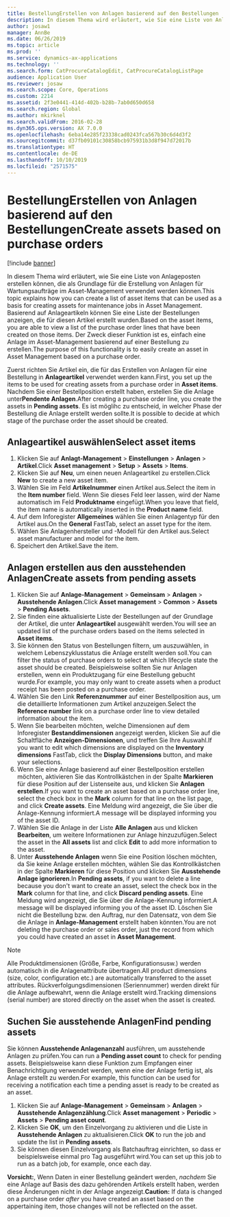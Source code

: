 ```yaml
---
title: BestellungErstellen von Anlagen basierend auf den Bestellungen
description: In diesem Thema wird erläutert, wie Sie eine Liste von Anlageposten erstellen können, die als Grundlage für die Erstellung von Anlagen für Wartungsaufträge im Asset-Management verwendet werden können.
author: josaw1
manager: AnnBe
ms.date: 06/26/2019
ms.topic: article
ms.prod: ''
ms.service: dynamics-ax-applications
ms.technology: ''
ms.search.form: CatProcureCatalogEdit, CatProcureCatalogListPage
audience: Application User
ms.reviewer: josaw
ms.search.scope: Core, Operations
ms.custom: 2214
ms.assetid: 2f3e0441-414d-402b-b28b-7ab0d650d658
ms.search.region: Global
ms.author: mkirknel
ms.search.validFrom: 2016-02-28
ms.dyn365.ops.version: AX 7.0.0
ms.openlocfilehash: 6eba14e285f23338cad0243fca567b30c6d4d3f2
ms.sourcegitcommit: d37fb09101c30858bcb975931b3d8f947d72017b
ms.translationtype: HT
ms.contentlocale: de-DE
ms.lasthandoff: 10/10/2019
ms.locfileid: "2571575"
---
```

# <a name="create-assets-based-on-purchase-orders"></a><span data-ttu-id="f16d2-103">BestellungErstellen von Anlagen basierend auf den Bestellungen</span><span class="sxs-lookup"><span data-stu-id="f16d2-103">Create assets based on purchase orders</span></span>

[!include [banner](../../includes/banner.md)]

 

<span data-ttu-id="f16d2-104">In diesem Thema wird erläutert, wie Sie eine Liste von Anlageposten erstellen können, die als Grundlage für die Erstellung von Anlagen für Wartungsaufträge im Asset-Management verwendet werden können.</span><span class="sxs-lookup"><span data-stu-id="f16d2-104">This topic explains how you can create a list of asset items that can be used as a basis for creating assets for maintenance jobs in Asset Management.</span></span> <span data-ttu-id="f16d2-105">Basierend auf Anlageartikeln können Sie eine Liste der Bestellungen anzeigen, die für diesen Artikel erstellt wurden.</span><span class="sxs-lookup"><span data-stu-id="f16d2-105">Based on the asset items, you are able to view a list of the purchase order lines that have been created on those items.</span></span> <span data-ttu-id="f16d2-106">Der Zweck dieser Funktion ist es, einfach eine Anlage im Asset-Management basierend auf einer Bestellung zu erstellen.</span><span class="sxs-lookup"><span data-stu-id="f16d2-106">The purpose of this functionality is to easily create an asset in Asset Management based on a purchase order.</span></span>

<span data-ttu-id="f16d2-107">Zuerst richten Sie Artikel ein, die für das Erstellen von Anlagen für eine Bestellung in **Anlageartikel** verwendet werden kann.</span><span class="sxs-lookup"><span data-stu-id="f16d2-107">First, you set up the items to be used for creating assets from a purchase order in **Asset items**.</span></span> <span data-ttu-id="f16d2-108">Nachdem Sie einer Bestellposition erstellt haben, erstellen Sie die Anlage unter**Pendente Anlagen**.</span><span class="sxs-lookup"><span data-stu-id="f16d2-108">After creating a purchase order line, you create the assets in **Pending assets**.</span></span> <span data-ttu-id="f16d2-109">Es ist möglihc zu entscheid, in welcher Phase der Bestellung die Anlage erstellt werden sollte.</span><span class="sxs-lookup"><span data-stu-id="f16d2-109">It is possible to decide at which stage of the purchase order the asset should be created.</span></span>


## <a name="select-asset-items"></a><span data-ttu-id="f16d2-110">Anlageartikel auswählen</span><span class="sxs-lookup"><span data-stu-id="f16d2-110">Select asset items</span></span>

1. <span data-ttu-id="f16d2-111">Klicken Sie auf **Anlagt-Management** > **Einstellungen** > **Anlagen** > **Artikel**.</span><span class="sxs-lookup"><span data-stu-id="f16d2-111">Click **Asset management** > **Setup** > **Assets** > **Items**.</span></span>
2. <span data-ttu-id="f16d2-112">Klicken Sie auf **Neu**, um einen neuen Anlageartikel zu erstellen.</span><span class="sxs-lookup"><span data-stu-id="f16d2-112">Click **New** to create a new asset item.</span></span>
3. <span data-ttu-id="f16d2-113">Wählen Sie im Feld **Artikelnummer** einen Artikel aus.</span><span class="sxs-lookup"><span data-stu-id="f16d2-113">Select the item in the **Item number** field.</span></span> <span data-ttu-id="f16d2-114">Wenn Sie dieses Feld leer lassen, wird der Name automatisch im Feld **Produktname** eingefügt.</span><span class="sxs-lookup"><span data-stu-id="f16d2-114">When you leave that field, the item name is automatically inserted in the **Product name** field.</span></span>
4. <span data-ttu-id="f16d2-115">Auf dem Inforegister **Allgemeines** wählen Sie einen Anlagentyp für den Artikel aus.</span><span class="sxs-lookup"><span data-stu-id="f16d2-115">On the **General** FastTab, select an asset type for the item.</span></span>
5. <span data-ttu-id="f16d2-116">Wählen Sie Anlagenhersteller und -Modell für den Artikel aus.</span><span class="sxs-lookup"><span data-stu-id="f16d2-116">Select asset manufacturer and model for the item.</span></span>
6. <span data-ttu-id="f16d2-117">Speichert den Artikel.</span><span class="sxs-lookup"><span data-stu-id="f16d2-117">Save the item.</span></span>


## <a name="create-assets-from-pending-assets"></a><span data-ttu-id="f16d2-118">Anlagen erstellen aus den ausstehenden Anlagen</span><span class="sxs-lookup"><span data-stu-id="f16d2-118">Create assets from pending assets</span></span>

1. <span data-ttu-id="f16d2-119">Klicken Sie auf **Anlage-Management** > **Gemeinsam** > **Anlagen** > **Ausstehende Anlagen**.</span><span class="sxs-lookup"><span data-stu-id="f16d2-119">Click **Asset management** > **Common** > **Assets** > **Pending Assets**.</span></span>
2. <span data-ttu-id="f16d2-120">Sie finden eine aktualisierte Liste der Bestellungen auf der Grundlage der Artikel, die unter **Anlageartikel** ausgewählt werden.</span><span class="sxs-lookup"><span data-stu-id="f16d2-120">You will see an updated list of the purchase orders based on the items selected in **Asset items**.</span></span>
3. <span data-ttu-id="f16d2-121">Sie können den Status von Bestellungen filtern, um auszuwählen, in welchem Lebenszyklusstatus die Anlage erstellt werden soll.</span><span class="sxs-lookup"><span data-stu-id="f16d2-121">You can filter the status of purchase orders to select at which lifecycle state the asset should be created.</span></span> <span data-ttu-id="f16d2-122">Beispielsweise sollten Sie nur Anlagen erstellen, wenn ein Produktzugang für eine Bestellung gebucht wurde.</span><span class="sxs-lookup"><span data-stu-id="f16d2-122">For example, you may only want to create assets when a product receipt has been posted on a purchase order.</span></span>
4. <span data-ttu-id="f16d2-123">Wählen Sie den Link **Referenznummer** auf einer Bestellposition aus, um die detaillierte Informationen zum Artikel anzuzeigen.</span><span class="sxs-lookup"><span data-stu-id="f16d2-123">Select the **Reference number** link on a purchase order line to view detailed information about the item.</span></span>
5. <span data-ttu-id="f16d2-124">Wenn Sie bearbeiten möchten, welche Dimensionen auf dem Inforegister **Bestanddimensionen** angezeigt werden, klicken Sie auf die Schaltfläche **Anzeigen-Dimensionen**, und treffen Sie Ihre Auswahl.</span><span class="sxs-lookup"><span data-stu-id="f16d2-124">If you want to edit which dimensions are displayed on the **Inventory dimensions** FastTab, click the **Display Dimensions** button, and make your selections.</span></span>
6. <span data-ttu-id="f16d2-125">Wenn Sie eine Anlage basierend  auf einer Bestellposition erstellen möchten, aktivieren Sie das Kontrollkästchen in der Spalte **Markieren** für diese Position auf der Listenseite aus, und klicken Sie **Anlagen erstellen**.</span><span class="sxs-lookup"><span data-stu-id="f16d2-125">If you want to create an asset based on a purchase order line, select the check box in the **Mark** column for that line on the list page, and click **Create assets**.</span></span> <span data-ttu-id="f16d2-126">Eine Meldung wird angezeigt, die Sie über die Anlage-Kennung informiert.</span><span class="sxs-lookup"><span data-stu-id="f16d2-126">A message will be displayed informing you of the asset ID.</span></span>
7. <span data-ttu-id="f16d2-127">Wählen Sie die Anlage in der Liste **Alle Anlagen** aus und klicken **Bearbeiten**, um weitere Informationen zur Anlage hinzuzufügen.</span><span class="sxs-lookup"><span data-stu-id="f16d2-127">Select the asset in the **All assets** list and click **Edit** to add more information to the asset.</span></span>
8. <span data-ttu-id="f16d2-128">Unter **Ausstehende Anlagen** wenn Sie eine Position löschen möchten, da Sie keine Anlage erstellen möchten, wählen Sie das Kontrollkästchen in der Spalte **Markieren** für diese Position und klicken Sie **Ausstehende Anlage ignorieren**.</span><span class="sxs-lookup"><span data-stu-id="f16d2-128">In **Pending assets**, if you want to delete a line because you don't want to create an asset, select the check box in the **Mark** column for that line, and click **Discard pending assets**.</span></span> <span data-ttu-id="f16d2-129">Eine Meldung wird angezeigt, die Sie über die Anlage-Kennung informiert.</span><span class="sxs-lookup"><span data-stu-id="f16d2-129">A message will be displayed informing you of the asset ID.</span></span> <span data-ttu-id="f16d2-130">Löschen Sie nicht die Bestellung bzw. den Auftrag, nur den Datensatz, von dem Sie die Anlage in **Anlage-Management** erstellt haben könnten.</span><span class="sxs-lookup"><span data-stu-id="f16d2-130">You are not deleting the purchase order or sales order, just the record from which you could have created an asset in **Asset Management**.</span></span>

>[!NOTE]
><span data-ttu-id="f16d2-131">Alle Produktdimensionen (Größe, Farbe, Konfigurationsusw.) werden automatisch in die Anlagenattribute übertragen.</span><span class="sxs-lookup"><span data-stu-id="f16d2-131">All product dimensions (size, color, configuration etc.) are automatically transferred to the asset attributes.</span></span> <span data-ttu-id="f16d2-132">Rückverfolgungsdimensionen (Seriennummer) werden direkt für die Anlage aufbewahrt, wenn die Anlage erstellt wird.</span><span class="sxs-lookup"><span data-stu-id="f16d2-132">Tracking dimensions (serial number) are stored directly on the asset when the asset is created.</span></span>


## <a name="find-pending-assets"></a><span data-ttu-id="f16d2-133">Suchen Sie ausstehende Anlagen</span><span class="sxs-lookup"><span data-stu-id="f16d2-133">Find pending assets</span></span>

<span data-ttu-id="f16d2-134">Sie können **Ausstehende Anlagenanzahl** ausführen, um ausstehende Anlagen zu prüfen.</span><span class="sxs-lookup"><span data-stu-id="f16d2-134">You can run a **Pending asset count** to check for pending assets.</span></span> <span data-ttu-id="f16d2-135">Beispielsweise kann diese Funktion zum Empfangen einer Benachrichtigung verwendet werden, wenn eine der Anlage fertig ist, als Anlage erstellt zu werden.</span><span class="sxs-lookup"><span data-stu-id="f16d2-135">For example, this function can be used for receiving a notification each time a pending asset is ready to be created as an asset.</span></span>

1. <span data-ttu-id="f16d2-136">Klicken Sie auf **Anlage-Management** > **Gemeinsam** > **Anlagen** > **Ausstehende Anlagenzählung**.</span><span class="sxs-lookup"><span data-stu-id="f16d2-136">Click **Asset management** > **Periodic** > **Assets** > **Pending asset count**.</span></span>
2. <span data-ttu-id="f16d2-137">Klicken Sie **OK**, um den Einzelvorgang zu aktivieren und die Liste in **Ausstehende Anlagen** zu aktualisieren.</span><span class="sxs-lookup"><span data-stu-id="f16d2-137">Click **OK** to run the job and update the list in **Pending assets**.</span></span>
3. <span data-ttu-id="f16d2-138">Sie können diesen Einzelvorgang als Batchauftrag einrichten, so dass er beispielsweise einmal pro Tag ausgeführt wird.</span><span class="sxs-lookup"><span data-stu-id="f16d2-138">You can set up this job to run as a batch job, for example, once each day.</span></span>

<span data-ttu-id="f16d2-139">**Vorsicht:**, Wenn Daten in einer Bestellung geändert werden, *nachdem* Sie eine Anlage auf Basis des dazu gehörenden Artikels erstellt haben, werden diese Änderungen nicht in der Anlage angezeigt.</span><span class="sxs-lookup"><span data-stu-id="f16d2-139">**Caution:** If data is changed on a purchase order *after* you have created an asset based on the appertaining item, those changes will not be reflected on the asset.</span></span>
